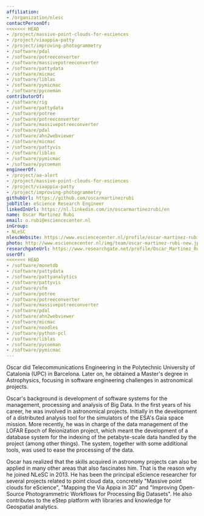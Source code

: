 ```yaml
---
affiliation:
- /organization/nlesc
contactPersonOf:
<<<<<<< HEAD
- /project/massive-point-clouds-for-esciences
- /project/viaappia-patty
- /project/improving-photogrammetry
- /software/pdal
- /software/potreeconverter
- /software/massivepotreeconverter
- /software/pattydata
- /software/micmac
- /software/liblas
- /software/pymicmac
- /software/pycoeman
contributorOf:
- /software/rig
- /software/pattydata
- /software/potree
- /software/potreeconverter
- /software/massivepotreeconverter
- /software/pdal
- /software/ahn2webviewer
- /software/micmac
- /software/pattyvis
- /software/liblas
- /software/pymicmac
- /software/pycoeman
engineerOf:
- /project/aa-alert
- /project/massive-point-clouds-for-esciences
- /project/viaappia-patty
- /project/improving-photogrammetry
githubUrl: https://github.com/oscarmartinezrubi
jobTitle: eScience Research Engineer
linkedInUrl: https://nl.linkedin.com/in/oscarmartinezrubi/en
name: Oscar Martinez Rubi
email: o.rubi@esciencecenter.nl
inGroup:
- NLeSC
nlescWebsite: https://www.esciencecenter.nl/profile/oscar-martinez-rubi-msc
photo: http://www.esciencecenter.nl/img/team/oscar-martinez-rubi-new.jpg
researchgateUrl: https://www.researchgate.net/profile/Oscar_Martinez_Rubi
userOf:
<<<<<<< HEAD
- /software/monetdb
- /software/pattydata
- /software/pattyanalytics
- /software/pattyvis
- /software/sfm
- /software/potree
- /software/potreeconverter
- /software/massivepotreeconverter
- /software/pdal
- /software/ahn2webviewer
- /software/micmac
- /software/noodles
- /software/python-pcl
- /software/liblas
- /software/pycoeman
- /software/pymicmac
---
```

Oscar did Telecommunications Engineering in the Polytechnic University of Catalonia (UPC) in Barcelona. Later on, he obtained a Master's degree in Astrophysics, focusing in software engineering challenges in astronomical projects.

Oscar's background is development of software systems for the management, processing and analysis of Big Data. In the first years of his career, he was involved in astronomical projects. Initially in the development of a distributed analysis tool for the simulators of the ESA's Gaia space mission. More recently, he was in charge of the data management of the LOFAR Epoch of Reionization project, which meant the development of a database system for the indexing of the petabyte-scale data handled by the project (among other things). The system, together with some additional tools, was used to ease the processing of the data.

Oscar has realized that the skills acquired in astronomy projects can also be applied in many other areas that also fascinates him. That is the reason why he joined NLeSC in 2013. He has been the principal eScience researcher for several projects related to point cloud data, concretely "Massive point clouds for eScience", "Mapping the Via Appia in 3D" and "Improving Open-Source Photogrammetric Workflows for Processing Big Datasets". He also contributes to the eStep platform with libraries and knowledge for Geospatial analytics.

